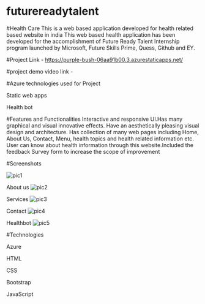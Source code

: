 # futurereadytalent
#Health Care
This is a web based application developed for health related based website in india
This web based health application has been developed for the accomplishment of Future Ready Talent Internship program launched by Microsoft, Future Skills Prime, Quess, Github and EY.

#Project Link - https://purple-bush-06aa91b00.3.azurestaticapps.net/

#project demo video link -

#Azure technologies used for Project

Static web apps

Health bot

#Features and Functionalities 
Interactive and responsive UI.Has many graphical and visual innovative effects.
Have an aesthetically pleasing visual design and architecture.
Has collection of many web pages including Home, About Us, Contact, Menu, health topics and health related information etc.
User can know about health information through this website.Included the feedback Survey form to increase the scope of improvement

#Screenshots

![pic1](https://github.com/bhosalesraya/futurereadytalent/assets/78893532/759648c2-ad67-4549-aeca-e2f957fae1a6)

About us
![pic2](https://github.com/bhosalesraya/futurereadytalent/assets/78893532/a7cfc2cd-2fbc-4a51-aead-830166c5e2a5)

Services
![pic3](https://github.com/bhosalesraya/futurereadytalent/assets/78893532/21e40b36-26d4-4ee5-8397-3418571daa20)

Contact
![pic4](https://github.com/bhosalesraya/futurereadytalent/assets/78893532/03892300-3d08-4934-9a59-a79a26ad95db)

Healthbot
![pic5](https://github.com/bhosalesraya/futurereadytalent/assets/78893532/d5d608cf-cf91-4c26-a97b-3e92360dd763)


#Technologies

Azure

HTML

CSS

Bootstrap

JavaScript

